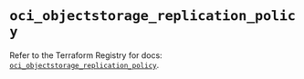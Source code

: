 # `oci_objectstorage_replication_policy`

Refer to the Terraform Registry for docs: [`oci_objectstorage_replication_policy`](https://registry.terraform.io/providers/hashicorp/oci/7.19.0/docs/resources/objectstorage_replication_policy).

